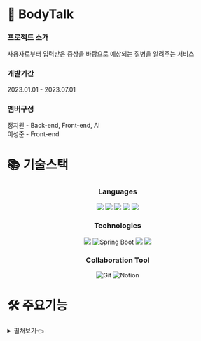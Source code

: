 # 🏥 BodyTalk

### 프로젝트 소개
사용자로부터 입력받은 증상을 바탕으로 예상되는 질병을 알려주는 서비스

### 개발기간
2023.01.01 - 2023.07.01

### 멤버구성
정지원 - Back-end, Front-end, AI
<br>
이성준 - Front-end


# 📚 기술스택

<div align="center">
   
### Languages
<img src="https://img.shields.io/badge/html5-E34F26?style=for-the-badge&logo=html5&logoColor=white">  <img src="https://img.shields.io/badge/css-1572B6?style=for-the-badge&logo=css3&logoColor=white">  <img src="https://img.shields.io/badge/javascript-F7DF1E?style=for-the-badge&logo=javascript&logoColor=black"> <img  src="https://img.shields.io/badge/java-007396?style=for-the-badge&logo=java&logoColor=white"> <img src="https://img.shields.io/badge/python-3776AB?style=for-the-badge&logo=python&logoColor=white"> 

### Technologies
<img src="https://img.shields.io/badge/react-61DAFB?style=for-the-badge&logo=react&logoColor=black"> <img alt="Spring Boot" src ="https://img.shields.io/badge/Spring Boot-6DB33F.svg?&style=for-the-badge&logo=springboot&logoColor=white"/> <img src="https://img.shields.io/badge/django-092E20?style=for-the-badge&logo=django&logoColor=white"> <img src="https://img.shields.io/badge/mariaDB-003545?style=for-the-badge&logo=mariaDB&logoColor=white">

### Collaboration Tool
<img alt="Git" src ="https://img.shields.io/badge/Git-F05032.svg?&style=for-the-badge&logo=Git&logoColor=white"/> <img alt="Notion" src ="https://img.shields.io/badge/Notion-000000.svg?&style=for-the-badge&logo=Notion&logoColor=white"/>

</div>

# 🛠 주요기능

<details>
   <summary> 펼쳐보기👈</summary>
   
## Web
### 회원가입 및 로그인

<div align="center">
 <img src="./img/register.PNG" alt="register">
</div>

회원가입을 하게 되면 기본정보를 입력받게 됩니다.

<div align="center">
 <img src="./img/login.PNG" alt="login">
</div>

구글, 카카오, 네이버 로그인을 제공합니다.  
<br>

### 메인 화면 (진단 결과  순위)

<div align="center">
 <img src="./img/main.PNG" alt="main">
</div>

사용자들이 많이 진단받는 진단명들의 순위를 보여줍니다.

### 증상 진단

<div align="center">
 <img src="./img/diagnosis.gif" alt="diagnosis">
</div>

증상을 입력하면 Kobert 모델이 분석 후 유사도가 가장 높은 질병과 질병의 간략한 정보, 관련 병원을 추천합니다.

### 병원 찾기

 <div align="center">
 <img src="./img/hospital1.gif" alt="hospital1">
 #내 주변 병원찾기gif
</div>

진료 과목을 선택한 뒤 내 주변 병원찾기 버튼을 클릭하면 내 위치를 기반으로 가까운 병원을 찾아줍니다.

 <div align="center">
 <img src="./img/hospital2.gif" alt="hospital2">
 #지역명 병원찾기gif
</div>

진료 과목을 선택한 뒤 지역명으로 병원찾기 버튼을 클릭하면 주소를 입력받는 창이 나타납니다.
 주소를 입력하면 주소와  가까운 병원을 찾아줍니다.

 <div align="center">
 <img src="./img/hospital3.gif" alt="hospital3">
 #병원 클릭gif
</div>

나타난 병원들을 선택하게 되면 지도의 핀 색이 바뀝니다.

### 증상 일기

 <div align="center">
 <img src="./img/diarylogin.gif" alt="diarylogin">
</div>

증상 일기는 로그인이 필요한 서비스 입니다.

 <div align="center">
 <img src="./img/cal.gif" alt="cal">
</div>

달력에서 날짜를 선택해 증상 일기를 작성할 수 있습니다.

 <div align="center">
 <img src="./img/write.gif" alt="write">
</div>

일기는 증상에 맞는 태그를 5개까지 선택해서 작성할 수 있습니다.

 <div align="center">
 <img src="./img/check.gif" alt="check">
</div>

작성된 일기는 다시 볼 수 있고 수정할 수 있습니다.

 <div align="center">
 <img src="./img/check.gif" alt="check">
</div>

증상 진단과 작성한 일기의 태그를 통해 만들어진 증상 통계와 부위 별 통계를 확인할 수 있습니다.

### 마이페이지

 <div align="center">
 <img src="./img/mypage.png" alt="mypage">
</div>

내정보를 확인하고 수정할 수 있습니다.
최근 진단받은 진료기록을 한 눈에 볼 수 있습니다.

</details>
